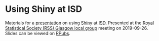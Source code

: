 # Using Shiny at ISD

Materials for a [presentation](https://rss.org.uk/news-publication/news-publications/2019/section-group-reports-(1)/glasgow-local-group-meeting-transforming-health-an/) on using [Shiny](https://shiny.rstudio.com/) at [ISD](https://www.isdscotland.org/). Presented at the [Royal Statistical Society (RSS) Glasgow local group](https://sites.google.com/site/rssglasgow/) meeting on 2019-09-26. Slides can be viewed on [RPubs](http://rpubs.com/jackhannah95/rss-glasgow).
